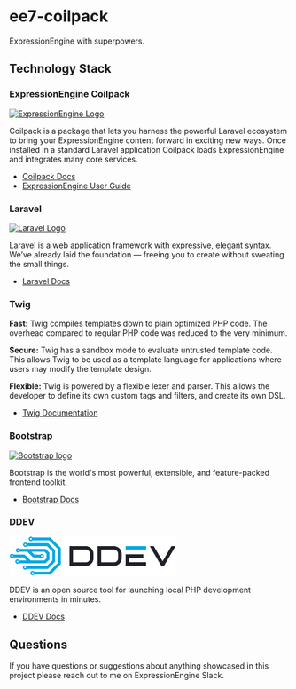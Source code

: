 # ee7-coilpack

ExpressionEngine with superpowers.

## Technology Stack

### ExpressionEngine Coilpack

<a target="_blank" href="https://expressionengine.com"><img src="https://expressionengine.com/asset/img/expressionengine-with-text.svg"  width="300" style="max-width: 100%" alt="ExpressionEngine Logo"></a>

Coilpack is a package that lets you harness the powerful Laravel ecosystem to bring your ExpressionEngine content forward in exciting new ways. Once installed in a standard Laravel application Coilpack loads ExpressionEngine and integrates many core services.

- [Coilpack Docs](https://expressionengine.github.io/coilpack-docs/)
- [ExpressionEngine User Guide](https://docs.expressionengine.com/latest/index.html)

### Laravel

<a href="https://laravel.com" target="_blank"><img src="https://raw.githubusercontent.com/laravel/art/master/logo-lockup/5%20SVG/2%20CMYK/1%20Full%20Color/laravel-logolockup-cmyk-red.svg" width="300" style="max-width: 100%" alt="Laravel Logo"></a>

Laravel is a web application framework with expressive, elegant syntax. We’ve already laid the foundation — freeing you to create without sweating the small things.

- [Laravel Docs](https://laravel.com/docs)

### Twig

**Fast:** Twig compiles templates down to plain optimized PHP code. The overhead compared to regular PHP code was reduced to the very minimum.

**Secure:** Twig has a sandbox mode to evaluate untrusted template code. This allows Twig to be used as a template language for applications where users may modify the template design.

**Flexible:** Twig is powered by a flexible lexer and parser. This allows the developer to define its own custom tags and filters, and create its own DSL.

- [Twig Documentation](https://twig.symfony.com/doc/3.x/)

### Bootstrap

<a href="https://getbootstrap.com/" target="_blank"><img src="https://getbootstrap.com/docs/5.2/assets/brand/bootstrap-logo-shadow.png" alt="Bootstrap logo" style="max-width: 100%;" width="100"></a>

Bootstrap is the world's most powerful, extensible, and feature-packed frontend toolkit.

- [Bootstrap Docs](https://getbootstrap.com/docs/5.3/getting-started/introduction/)

### DDEV

<a target="_blank" rel="noopener noreferrer" href="/ddev/ddev/blob/master/images/ddev-logo.svg"><img src="https://raw.githubusercontent.com/ddev/ddev/master/images/ddev-logo.svg" alt="DDEV Logo" width="300" style="max-width: 100%;"></a>

DDEV is an open source tool for launching local PHP development environments in minutes.

- [DDEV Docs](https://ddev.readthedocs.io/en/stable/)

## Questions

If you have questions or suggestions about anything showcased in this project please reach out to me on ExpressionEngine Slack.
